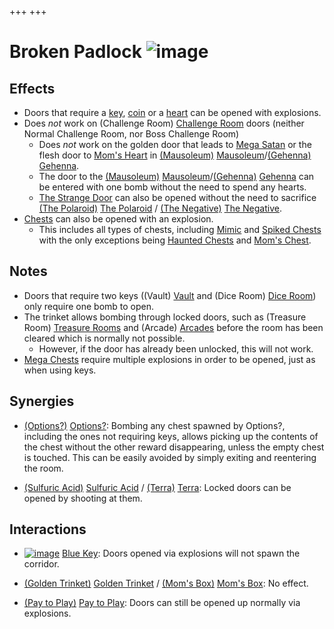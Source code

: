 +++
+++

 # Broken Padlock ![image](/image/Broken_Padlock.png) 

Effects
---------


* Doors that require a [key](/wiki/Key "Key"), [coin](/wiki/Coin "Coin") or a [heart](/wiki/Heart "Heart") can be opened with explosions.
* Does *not* work on (Challenge Room) [Challenge Room](/wiki/Challenge_Room "Challenge Room") doors (neither Normal Challenge Room, nor Boss Challenge Room)
	+ Does *not* work on the golden door that leads to [Mega Satan](/wiki/Mega_Satan "Mega Satan") or the flesh door to [Mom's Heart](/wiki/Mom%27s_Heart "Mom's Heart") in [(Mausoleum)](/wiki/Mausoleum "Mausoleum") [Mausoleum](/wiki/Mausoleum "Mausoleum")/[(Gehenna)](/wiki/Gehenna "Gehenna") [Gehenna](/wiki/Gehenna "Gehenna").
	+ The door to the [(Mausoleum)](/wiki/Mausoleum "Mausoleum") [Mausoleum](/wiki/Mausoleum "Mausoleum")/[(Gehenna)](/wiki/Gehenna "Gehenna") [Gehenna](/wiki/Gehenna "Gehenna") can be entered with one bomb without the need to spend any hearts.
	+ [The Strange Door](/wiki/A_Strange_Door "A Strange Door") can also be opened without the need to sacrifice [(The Polaroid)](/wiki/The_Polaroid "The Polaroid") [The Polaroid](/wiki/The_Polaroid "The Polaroid") / [(The Negative)](/wiki/The_Negative "The Negative") [The Negative](/wiki/The_Negative "The Negative").
* [Chests](/wiki/Chest "Chest") can also be opened with an explosion.
	+ This includes all types of chests, including [Mimic](/wiki/Mimic "Mimic") and [Spiked Chests](/wiki/Spiked_Chest "Spiked Chest") with the only exceptions being [Haunted Chests](/wiki/Chest#Haunted_Chest "Chest") and [Mom's Chest](/wiki/Chest#Mom.27s_Chest "Chest").


Notes
-------


* Doors that require two keys ((Vault) [Vault](/wiki/Vault "Vault") and (Dice Room) [Dice Room](/wiki/Dice_Room "Dice Room")) only require one bomb to open.
* The trinket allows bombing through locked doors, such as (Treasure Room) [Treasure Rooms](/wiki/Treasure_Room "Treasure Room") and (Arcade) [Arcades](/wiki/Arcade "Arcade") before the room has been cleared which is normally not possible.
	+ However, if the door has already been unlocked, this will not work.
* [Mega Chests](/wiki/Mega_Chest "Mega Chest") require multiple explosions in order to be opened, just as when using keys.


Synergies
-----------


* [(Options?)](/wiki/Options%3F "Options?") [Options?](/wiki/Options%3F "Options?"): Bombing any chest spawned by Options?, including the ones not requiring keys, allows picking up the contents of the chest without the other reward disappearing, unless the empty chest is touched. This can be easily avoided by simply exiting and reentering the room.


* [(Sulfuric Acid)](/wiki/Sulfuric_Acid "Sulfuric Acid") [Sulfuric Acid](/wiki/Sulfuric_Acid "Sulfuric Acid") / [(Terra)](/wiki/Terra "Terra") [Terra](/wiki/Terra "Terra"): Locked doors can be opened by shooting at them.


Interactions
--------------


* [![image](/image/Blue_Key.png)](/wiki/Blue_Key "Blue Key") [Blue Key](/wiki/Blue_Key "Blue Key"): Doors opened via explosions will not spawn the corridor.


* [(Golden Trinket)](/wiki/Golden_Trinket "Golden Trinket") [Golden Trinket](/wiki/Golden_Trinket "Golden Trinket") / [(Mom's Box)](/wiki/Mom%27s_Box "Mom's Box") [Mom's Box](/wiki/Mom%27s_Box "Mom's Box"): No effect.
* [(Pay to Play)](/wiki/Pay_to_Play "Pay to Play") [Pay to Play](/wiki/Pay_to_Play "Pay to Play"): Doors can still be opened up normally via explosions.


